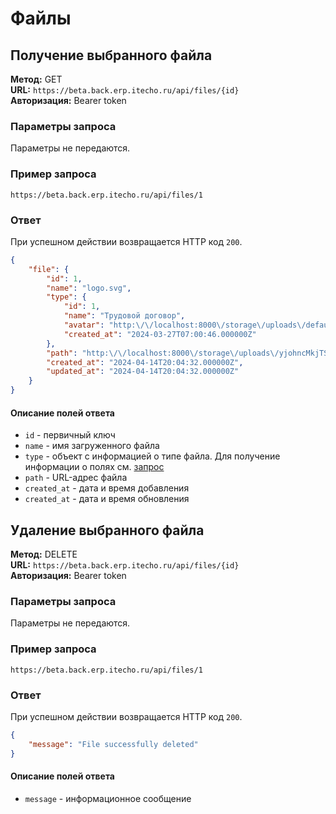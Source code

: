 # Файлы

## Получение выбранного файла

**Метод:** GET  
**URL:** `https://beta.back.erp.itecho.ru/api/files/{id}`  
**Авторизация:** Bearer token

### Параметры запроса

Параметры не передаются.

### Пример запроса  

`https://beta.back.erp.itecho.ru/api/files/1`

### Ответ

При успешном действии возвращается HTTP код `200`.

```json
{
	"file": {
		"id": 1,
		"name": "logo.svg",
		"type": {
			"id": 1,
			"name": "Трудовой договор",
			"avatar": "http:\/\/localhost:8000\/storage\/uploads\/default.svg",
			"created_at": "2024-03-27T07:00:46.000000Z"
		},
		"path": "http:\/\/localhost:8000\/storage\/uploads\/yjohncMkjTSnvJ7FH4vksOtDYUy9pO2HDwmNU5Hc.svg",
		"created_at": "2024-04-14T20:04:32.000000Z",
		"updated_at": "2024-04-14T20:04:32.000000Z"
	}
}
```

#### Описание полей ответа

- `id` - первичный ключ
- `name` - имя загруженного файла
- `type` - объект с информацией о типе файла. Для получение информации о полях см. [запрос](Справочники.md#получение-списка-типов-файлов)
- `path` - URL-адрес файла
- `created_at` - дата и время добавления
- `created_at` - дата и время обновления

## Удаление выбранного файла

**Метод:** DELETE  
**URL:** `https://beta.back.erp.itecho.ru/api/files/{id}`  
**Авторизация:** Bearer token

### Параметры запроса

Параметры не передаются.

### Пример запроса  

`https://beta.back.erp.itecho.ru/api/files/1`

### Ответ

При успешном действии возвращается HTTP код `200`.

```json
{
	"message": "File successfully deleted"
}
```

#### Описание полей ответа

- `message` - информационное сообщение